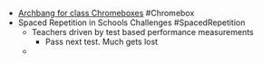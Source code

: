 - [Archbang for class Chromeboxes](https://archbang.org) #Chromebox
- Spaced Repetition in Schools Challenges #SpacedRepetition
	- Teachers driven by test based performance measurements
		- Pass next test. Much gets lost
	-